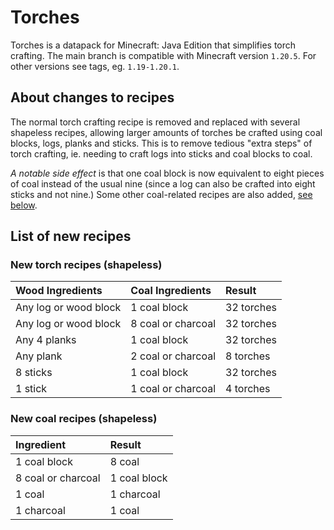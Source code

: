 # Torches

Torches is a datapack for Minecraft: Java Edition that simplifies torch
crafting. The main branch is compatible with Minecraft version `1.20.5`.
For other versions see tags, eg. `1.19-1.20.1`.

## About changes to recipes

The normal torch crafting recipe is removed and replaced with several shapeless
recipes, allowing larger amounts of torches be crafted using coal blocks, logs,
planks and sticks. This is to remove tedious "extra steps" of torch crafting,
ie. needing to craft logs into sticks and coal blocks to coal.

*A notable side effect* is that one coal block is now equivalent to eight
pieces of coal instead of the usual nine (since a log can also be crafted into
eight sticks and not nine.) Some other coal-related recipes are also added, [see
below](#new-coal-recipes-shapeless).

## List of new recipes

### New torch recipes (shapeless)

| Wood Ingredients | Coal Ingredients | Result |
| :-- | :-- | :-- |
| Any log or wood block | 1 coal block | 32 torches |
| Any log or wood block | 8 coal or charcoal | 32 torches |
| Any 4 planks | 1 coal block | 32 torches |
| Any plank | 2 coal or charcoal | 8 torches |
| 8 sticks | 1 coal block | 32 torches |
| 1 stick | 1 coal or charcoal | 4 torches |

### New coal recipes (shapeless)

| Ingredient | Result |
| :-- | :-- |
| 1 coal block | 8 coal |
| 8 coal or charcoal | 1 coal block |
| 1 coal | 1 charcoal |
| 1 charcoal | 1 coal |
